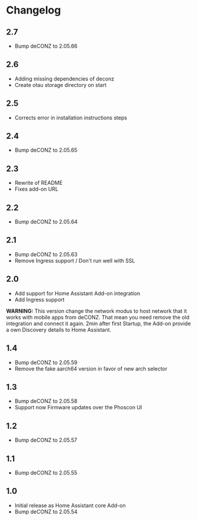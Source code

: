 # Changelog

## 2.7

- Bump deCONZ to 2.05.66

## 2.6

- Adding missing dependencies of deconz
- Create otau storage directory on start

## 2.5

- Corrects error in installation instructions steps

## 2.4

- Bump deCONZ to 2.05.65

## 2.3

- Rewrite of README
- Fixes add-on URL

## 2.2

- Bump deCONZ to 2.05.64

## 2.1

- Bump deCONZ to 2.05.63
- Remove Ingress support / Don't run well with SSL

## 2.0

- Add support for Home Assistant Add-on integration
- Add Ingress support

**WARNING:** This version change the network modus to host network that it works with mobile apps from deCONZ. That mean you need remove the old integration and connect it again. 2min after first Startup, the Add-on provide a own Discovery details to Home Assistant.

## 1.4

- Bump deCONZ to 2.05.59
- Remove the fake aarch64 version in favor of new arch selector

## 1.3

- Bump deCONZ to 2.05.58
- Support now Firmware updates over the Phoscon UI

## 1.2

- Bump deCONZ to 2.05.57

## 1.1

- Bump deCONZ to 2.05.55

## 1.0

- Initial release as Home Assistant core Add-on
- Bump deCONZ to 2.05.54
